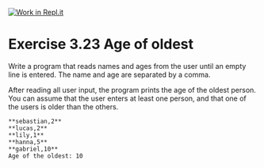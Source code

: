 [![Work in Repl.it](https://classroom.github.com/assets/work-in-replit-14baed9a392b3a25080506f3b7b6d57f295ec2978f6f33ec97e36a161684cbe9.svg)](https://classroom.github.com/online_ide?assignment_repo_id=4329324&assignment_repo_type=AssignmentRepo)
# Exercise 3.23 Age of oldest

Write a program that reads names and ages from the user until an empty line is entered. The  name and age are separated by a comma.

After reading all user input, the program prints the age of the oldest person. You can assume that the user enters at least one person, and that one of the users is older than the others.

```plaintext
**sebastian,2**
**lucas,2**
**lily,1**
**hanna,5**
**gabriel,10**
Age of the oldest: 10
```
